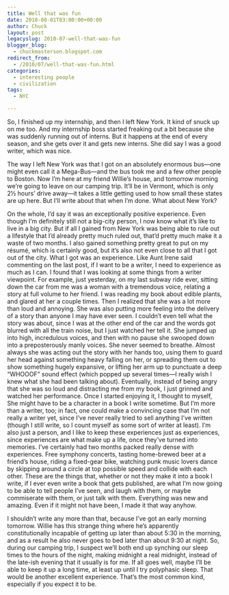 ```yaml
---
title: Well that was fun
date: 2010-08-01T03:00:00+00:00
author: Chuck
layout: post
legacyslug: 2010-07-well-that-was-fun
blogger_blog:
  - chuckmasterson.blogspot.com
redirect_from:
  - /2010/07/well-that-was-fun.html
categories:
  - interesting people
  - civilization
tags:
  - NYC

---
```

So, I finished up my internship, and then I left New York. It kind of snuck up
on me too. And my internship boss started freaking out a bit because she was
suddenly running out of interns. But it happens at the end of every season, and
she gets over it and gets new interns. She did say I was a good writer, which
was nice.  

The way I left New York was that I got on an absolutely enormous bus—one might
even call it a Mega-Bus—and the bus took me and a few other people to Boston.
Now I’m here at my friend Willie’s house, and tomorrow morning we’re going to
leave on our camping trip. It’ll be in Vermont, which is only 2½ hours’ drive
away—it takes a little getting used to how small these states are up here. But
I’ll write about that when I’m done. What about New York?  

On the whole, I’d say it was an exceptionally positive experience. Even though
I’m definitely still not a big-city person, I now know what it’s like to live
in a big city. But if all I gained from New York was being able to rule out a
lifestyle that I’d already pretty much ruled out, that’d pretty much make it a
waste of two months. I also gained something pretty great to put on my résumé,
which is certainly good, but it’s also not even close to all that I got out of
the city. What I got was an experience. Like Aunt Irene said commenting on the
last post, if I want to be a writer, I need to experience as much as I can. I
found that I was looking at some things from a writer viewpoint. For example,
just yesterday, on my last subway ride ever, sitting down the car from me was a
woman with a tremendous voice, relating a story at full volume to her friend. I
was reading my book about edible plants, and glared at her a couple times. Then
I realized that she was a lot more than loud and annoying. She was also putting
more feeling into the delivery of a story than anyone I may have ever seen. I
couldn’t even tell what the story was about, since I was at the other end of
the car and the words got blurred with all the train noise, but I just watched
her tell it. She jumped up into high, incredulous voices, and then with no
pause she swooped down into a preposterously manly voices. She never seemed to
breathe. Almost always she was acting out the story with her hands too, using
them to guard her head against something heavy falling on her, or spreading
them out to show something hugely expansive, or lifting her arm up to punctuate
a deep “WHOOOF” sound effect (which popped up several times—I really wish I
knew what she had been talking about). Eventually, instead of being angry that
she was so loud and distracting me from my book, I just grinned and watched her
performance. Once I started enjoying it, I thought to myself, She might have to
be a character in a book I write sometime. But I’m more than a writer, too; in
fact, one could make a convincing case that I’m not really a writer yet, since
I’ve never really tried to sell anything I’ve written (though I still write, so
I count myself as some sort of writer at least). I’m also just a person, and I
like to keep these experiences just as experiences, since experiences are what
make up a life, once they’ve turned into memories. I’ve certainly had two
months packed really dense with experiences. Free symphony concerts, tasting
home-brewed beer at a friend’s house, riding a fixed-gear bike, watching punk
music lovers dance by skipping around a circle at top possible speed and
collide with each other. These are the things that, whether or not they make it
into a book I write, if I ever even write a book that gets published, are what
I’m now going to be able to tell people I’ve seen, and laugh with them, or
maybe commiserate with them, or just talk with them. Everything was new and
amazing. Even if it might not have been, I made it that way anyhow.  

I shouldn’t write any more than that, because I’ve got an early morning
tomorrow. Willie has this strange thing where he’s apparently constitutionally
incapable of getting up later than about 5:30 in the morning, and as a result
he also never goes to bed later than about 9:30 at night. So, during our
camping trip, I suspect we’ll both end up synching our sleep times to the hours
of the night, making midnight a real midnight, instead of the late-ish evening
that it usually is for me. If all goes well, maybe I’ll be able to keep it up a
long time, at least up until I try polyphasic sleep. That would be another
excellent experience. That’s the most common kind, especially if you expect it
to be.
